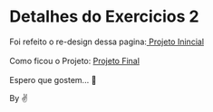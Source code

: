 # Detalhes do Exercicios 2

Foi refeito o re-design dessa pagina:<a href="https://raw.githubusercontent.com/GabrielLima1/exercicio-fiap/ex2/image/page.png" target="_blank"> Projeto Inincial</a> <br/><br/>
Como ficou o Projeto:  [Projeto Final](/image/download.jpeg)<br/><br/>
Espero que gostem... :grimacing:


By :v:
<!-- #end -->
